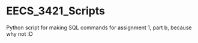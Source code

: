 # EECS_3421_Scripts
Python script for making SQL commands for assignment 1, part b, because why not :D
